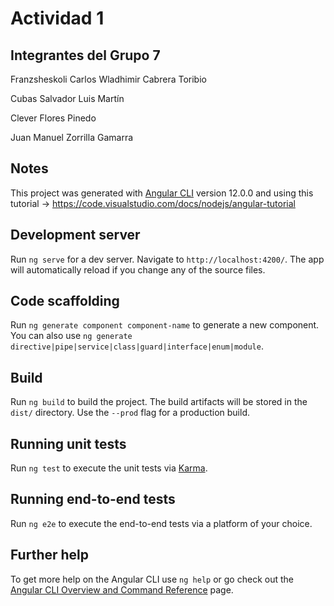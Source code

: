 # Actividad 1

## Integrantes del Grupo 7

Franzsheskoli Carlos Wladhimir Cabrera Toribio

Cubas Salvador Luis Martín

Clever Flores Pinedo

Juan Manuel Zorrilla Gamarra

## Notes

This project was generated with [Angular CLI](https://github.com/angular/angular-cli) version 12.0.0 and using this tutorial -> https://code.visualstudio.com/docs/nodejs/angular-tutorial

## Development server

Run `ng serve` for a dev server. Navigate to `http://localhost:4200/`. The app will automatically reload if you change any of the source files.

## Code scaffolding

Run `ng generate component component-name` to generate a new component. You can also use `ng generate directive|pipe|service|class|guard|interface|enum|module`.

## Build

Run `ng build` to build the project. The build artifacts will be stored in the `dist/` directory. Use the `--prod` flag for a production build.

## Running unit tests

Run `ng test` to execute the unit tests via [Karma](https://karma-runner.github.io).

## Running end-to-end tests

Run `ng e2e` to execute the end-to-end tests via a platform of your choice.

## Further help

To get more help on the Angular CLI use `ng help` or go check out the [Angular CLI Overview and Command Reference](https://angular.io/cli) page.
